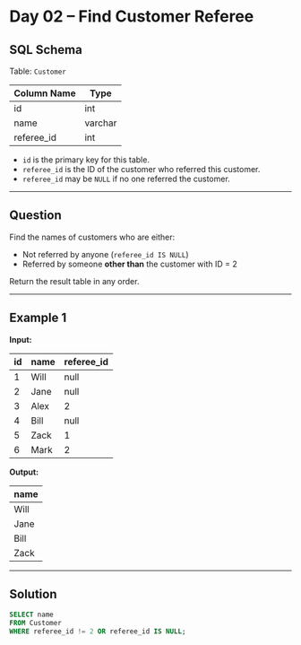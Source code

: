 # Day 02 – Find Customer Referee

## SQL Schema

Table: `Customer`

| Column Name | Type    |
|-------------|---------|
| id          | int     |
| name        | varchar |
| referee_id  | int     |

- `id` is the primary key for this table.
- `referee_id` is the ID of the customer who referred this customer.
- `referee_id` may be `NULL` if no one referred the customer.

---

## Question

Find the names of customers who are either:
- Not referred by anyone (`referee_id IS NULL`)
- Referred by someone **other than** the customer with ID = 2

Return the result table in any order.

---

## Example 1

**Input:**

| id | name  | referee_id |
|----|-------|------------|
| 1  | Will  | null       |
| 2  | Jane  | null       |
| 3  | Alex  | 2          |
| 4  | Bill  | null       |
| 5  | Zack  | 1          |
| 6  | Mark  | 2          |

**Output:**

| name  |
|--------|
| Will  |
| Jane  |
| Bill  |
| Zack  |

---

## Solution

```sql
SELECT name
FROM Customer
WHERE referee_id != 2 OR referee_id IS NULL;
